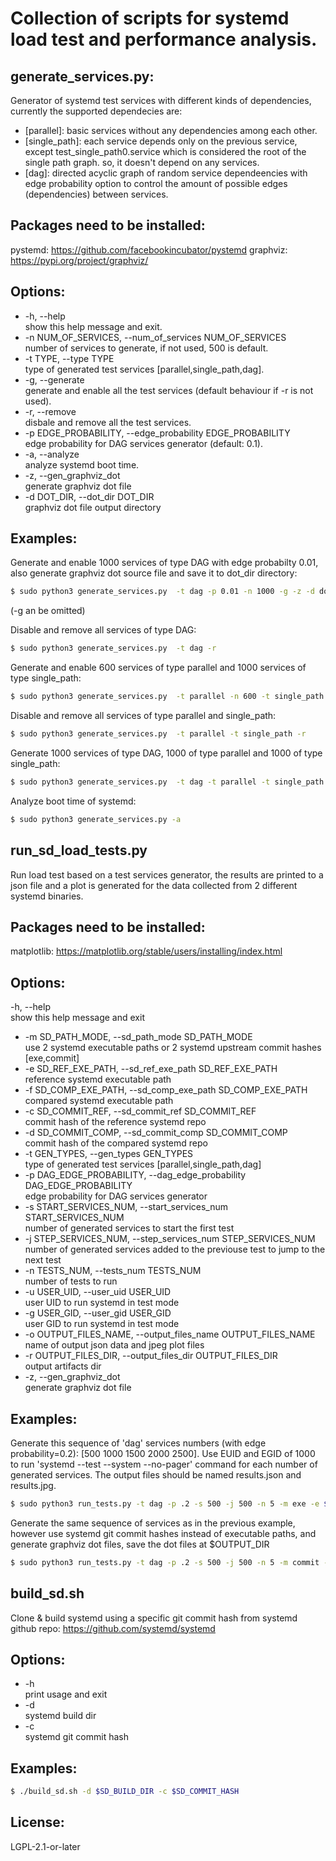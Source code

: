 # Collection of scripts for systemd load test and performance analysis.

## generate_services.py:

Generator of systemd test services with different kinds of dependencies, currently the supported dependecies are:
- [parallel]: basic services without any dependencies among each other.
- [single_path]: each service depends only on the previous service, 
except test_single_path0.service which is considered the root of the single path graph.
so, it doesn't depend on any services. 
- [dag]: directed acyclic graph of random service dependeencies with edge probability option to control the
amount of possible edges (dependencies) between services.

## Packages need to be installed:
pystemd: https://github.com/facebookincubator/pystemd
graphviz: https://pypi.org/project/graphviz/ 

## Options:
-  -h, --help  
                        show this help message and exit.
-  -n NUM_OF_SERVICES, --num_of_services NUM_OF_SERVICES  
                        number of services to generate, if not used, 500 is default.
-  -t TYPE, --type TYPE  
                        type of generated test services [parallel,single_path,dag].
-  -g, --generate  
                        generate and enable all the test services (default behaviour if -r is not used).
-  -r, --remove  
                        disbale and remove all the test services.
-  -p EDGE_PROBABILITY, --edge_probability EDGE_PROBABILITY  
                        edge probability for DAG services generator (default: 0.1).
-  -a, --analyze  
                        analyze systemd boot time.
-  -z, --gen_graphviz_dot  
                        generate graphviz dot file
-  -d DOT_DIR, --dot_dir DOT_DIR  
                        graphviz dot file output directory


## Examples:
Generate and enable 1000 services of type DAG with edge probabilty 0.01,
also generate graphviz dot source file and save it to dot_dir directory:
```sh
$ sudo python3 generate_services.py  -t dag -p 0.01 -n 1000 -g -z -d dot_dir
```
(-g an be omitted)

Disable and remove all services of type DAG:
```sh
$ sudo python3 generate_services.py  -t dag -r
```
Generate and enable 600 services of type parallel and 1000 services of type single_path:
```sh
$ sudo python3 generate_services.py  -t parallel -n 600 -t single_path -n 1000 
```
Disable and remove all services of type parallel and single_path:
```sh
$ sudo python3 generate_services.py  -t parallel -t single_path -r
```
Generate 1000 services of type DAG, 1000 of type parallel and 1000 of type single_path:
```sh
$ sudo python3 generate_services.py  -t dag -t parallel -t single_path -n 1000
```
Analyze boot time of systemd:
```sh
$ sudo python3 generate_services.py -a
```

## run_sd_load_tests.py

Run load test based on a test services generator, the results are printed to a json file 
and a plot is generated for the data collected from 2 different systemd binaries. 

## Packages need to be installed:
matplotlib: https://matplotlib.org/stable/users/installing/index.html

## Options:
-h, --help  
                        show this help message and exit
-  -m SD_PATH_MODE, --sd_path_mode SD_PATH_MODE  
                        use 2 systemd executable paths or 2 systemd upstream commit hashes [exe,commit]
-  -e SD_REF_EXE_PATH, --sd_ref_exe_path SD_REF_EXE_PATH  
                        reference systemd executable path
-  -f SD_COMP_EXE_PATH, --sd_comp_exe_path SD_COMP_EXE_PATH  
                        compared systemd executable path
-  -c SD_COMMIT_REF, --sd_commit_ref SD_COMMIT_REF  
                        commit hash of the reference systemd repo
-  -d SD_COMMIT_COMP, --sd_commit_comp SD_COMMIT_COMP  
                        commit hash of the compared systemd repo
-  -t GEN_TYPES, --gen_types GEN_TYPES  
                        type of generated test services [parallel,single_path,dag]
-  -p DAG_EDGE_PROBABILITY, --dag_edge_probability DAG_EDGE_PROBABILITY  
                        edge probability for DAG services generator
-  -s START_SERVICES_NUM, --start_services_num START_SERVICES_NUM  
                        number of generated services to start the first test
-  -j STEP_SERVICES_NUM, --step_services_num STEP_SERVICES_NUM  
                        number of generated services added to the previouse test to jump to the next test
-  -n TESTS_NUM, --tests_num TESTS_NUM  
                        number of tests to run
-  -u USER_UID, --user_uid USER_UID  
                        user UID to run systemd in test mode
-  -g USER_GID, --user_gid USER_GID  
                        user GID to run systemd in test mode
-  -o OUTPUT_FILES_NAME, --output_files_name OUTPUT_FILES_NAME  
                        name of output json data and jpeg plot files
-  -r OUTPUT_FILES_DIR, --output_files_dir OUTPUT_FILES_DIR  
                        output artifacts dir
-  -z, --gen_graphviz_dot  
                        generate graphviz dot file


## Examples:
Generate this sequence of 'dag' services numbers (with edge probability=0.2): [500 1000 1500 2000 2500].
Use EUID and EGID of 1000 to run 'systemd --test --system --no-pager' command for each number of 
generated services. The output files should be named results.json and results.jpg.
```sh
$ sudo python3 run_tests.py -t dag -p .2 -s 500 -j 500 -n 5 -m exe -e $SD_BIN_PATH1/systemd -f $SD_BIN_PATH2/systemd -o results -r $OUTPUT_DIR -u 1000 -g 1000
```
Generate the same sequence of services as in the previous example, however use systemd git commit hashes instead of executable paths, 
and generate graphviz dot files, save the dot files at $OUTPUT_DIR 
```sh
$ sudo python3 run_tests.py -t dag -p .2 -s 500 -j 500 -n 5 -m commit -c $SD_COMMIT_HASH1 -d $SD_COMMIT_HASH2 -o results -r $OUTPUT_DIR -u 1000 -g 1000 -z
```

## build_sd.sh

Clone & build systemd using a specific git commit hash from systemd github repo: https://github.com/systemd/systemd

## Options:
-  -h  
                    print usage and exit
-  -d  
                    systemd build dir
-  -c  
                    systemd git commit hash
## Examples:
```sh
$ ./build_sd.sh -d $SD_BUILD_DIR -c $SD_COMMIT_HASH
```

## License:
LGPL-2.1-or-later
